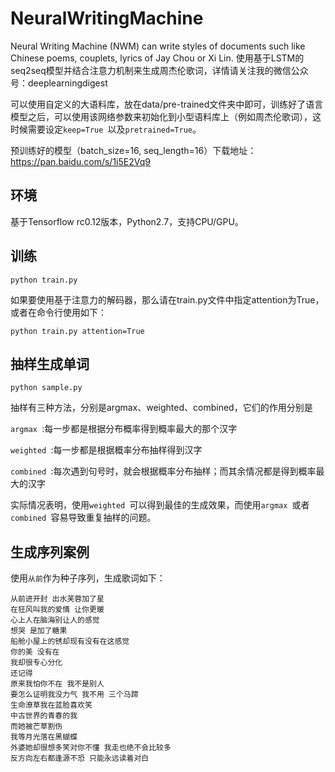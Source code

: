 # NeuralWritingMachine
Neural Writing Machine (NWM) can write styles of documents such like Chinese poems, couplets, lyrics of Jay Chou or Xi Lin.
使用基于LSTM的seq2seq模型并结合注意力机制来生成周杰伦歌词，详情请关注我的微信公众号：deeplearningdigest

可以使用自定义的大语料库，放在data/pre-trained文件夹中即可，训练好了语言模型之后，可以使用该网络参数来初始化到小型语料库上（例如周杰伦歌词），这时候需要设定`keep=True `以及` pretrained=True `。

预训练好的模型（batch_size=16, seq_length=16）下载地址：https://pan.baidu.com/s/1i5E2Vq9

## 环境
基于Tensorflow rc0.12版本，Python2.7，支持CPU/GPU。

## 训练
`python train.py `

如果要使用基于注意力的解码器，那么请在train.py文件中指定attention为True，或者在命令行使用如下：

`python train.py attention=True `

## 抽样生成单词
`python sample.py `

抽样有三种方法，分别是argmax、weighted、combined，它们的作用分别是

`argmax `:每一步都是根据分布概率得到概率最大的那个汉字

`weighted `:每一步都是根据概率分布抽样得到汉字

`combined `:每次遇到句号时，就会根据概率分布抽样；而其余情况都是得到概率最大的汉字

实际情况表明，使用`weighted `可以得到最佳的生成效果，而使用`argmax `或者 `combined `容易导致重复抽样的问题。

## 生成序列案例
使用`从前`作为种子序列，生成歌词如下：

```
从前进开封 出水芙蓉加了星
在狂风叫我的爱情 让你更暖
心上人在脑海别让人的感觉
想哭 是加了糖果
船舱小屋上的锈却现有没有在这感觉
你的美 没有在
我却很专心分化
还记得
原来我怕你不在 我不是别人
要怎么证明我没力气 我不用 三个马蹄
生命潦草我在蓝脸喜欢笑
中古世界的青春的我
而她被芒草割伤
我等月光落在黑蝴蝶
外婆她却很想多笑对你不懂 我走也绝不会比较多
反方向左右都逢源不恐 只能永远读着对白
```


